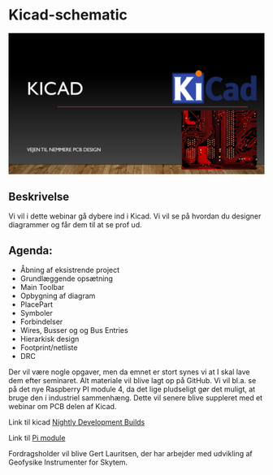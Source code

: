 # Kicad-schematic
![Kicad](https://github.com/gert-lauritsen/Kicad-schematic/blob/master/Kicad.jpg)
## Beskrivelse
Vi vil i dette webinar gå dybere ind i Kicad. Vi vil se på hvordan du designer diagrammer og får dem til at se prof ud. 

## Agenda:

+ Åbning af eksistrende project
+ Grundlæggende opsætning
+ Main Toolbar
+ Opbygning af diagram
+ PlacePart
+ Symboler
+ Forbindelser
+ Wires, Busser og og Bus Entries
+ Hierarkisk design
+ Footprint/netliste
+ DRC

Der vil være nogle opgaver, men da emnet er stort synes vi at I skal lave dem efter seminaret. Alt materiale vil blive lagt op på GitHub. Vi vil bl.a. se på det nye Raspberry PI module 4, da det lige pludseligt gør det muligt, at bruge den i industriel sammenhæng. Dette vil senere blive suppleret med et webinar om PCB delen af Kicad.

Link til kicad
[Nightly Development Builds](https://kicad.org/download/)

Link til [Pi module](https://datasheets.raspberrypi.org/license.html)

Fordragsholder vil blive Gert Lauritsen, der har arbejder med udvikling af Geofysike Instrumenter for Skytem.
